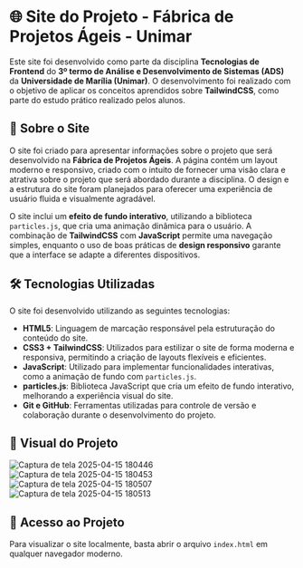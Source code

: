 # 🌐 Site do Projeto - Fábrica de Projetos Ágeis - Unimar

Este site foi desenvolvido como parte da disciplina **Tecnologias de Frontend** do **3º termo de Análise e Desenvolvimento de Sistemas (ADS)** da **Universidade de Marília (Unimar)**. O desenvolvimento foi realizado com o objetivo de aplicar os conceitos aprendidos sobre **TailwindCSS**, como parte do estudo prático realizado pelos alunos.

## 🚀 Sobre o Site

O site foi criado para apresentar informações sobre o projeto que será desenvolvido na **Fábrica de Projetos Ágeis**. A página contém um layout moderno e responsivo, criado com o intuito de fornecer uma visão clara e atrativa sobre o projeto que será abordado durante a disciplina. O design e a estrutura do site foram planejados para oferecer uma experiência de usuário fluida e visualmente agradável.

O site inclui um **efeito de fundo interativo**, utilizando a biblioteca `particles.js`, que cria uma animação dinâmica para o usuário. A combinação de **TailwindCSS** com **JavaScript** permite uma navegação simples, enquanto o uso de boas práticas de **design responsivo** garante que a interface se adapte a diferentes dispositivos.

## 🛠️ Tecnologias Utilizadas

O site foi desenvolvido utilizando as seguintes tecnologias:

- **HTML5**: Linguagem de marcação responsável pela estruturação do conteúdo do site.
- **CSS3 + TailwindCSS**: Utilizados para estilizar o site de forma moderna e responsiva, permitindo a criação de layouts flexíveis e eficientes.
- **JavaScript**: Utilizado para implementar funcionalidades interativas, como a animação de fundo com `particles.js`.
- **particles.js**: Biblioteca JavaScript que cria um efeito de fundo interativo, melhorando a experiência visual do site.
- **Git e GitHub**: Ferramentas utilizadas para controle de versão e colaboração durante o desenvolvimento do projeto.

## 📸 Visual do Projeto

![Captura de tela 2025-04-15 180446](https://github.com/user-attachments/assets/332e1dae-d580-4f9c-8825-9e3fb851408c)
![Captura de tela 2025-04-15 180453](https://github.com/user-attachments/assets/331d6457-a675-407a-8661-083784daedfb)
![Captura de tela 2025-04-15 180507](https://github.com/user-attachments/assets/090a4f15-b5b0-4e5a-9ef1-246590141822)
![Captura de tela 2025-04-15 180513](https://github.com/user-attachments/assets/63438a49-cb07-41bd-bf4d-f7d65a5d1db5)



## 🔗 Acesso ao Projeto

Para visualizar o site localmente, basta abrir o arquivo `index.html` em qualquer navegador moderno.
